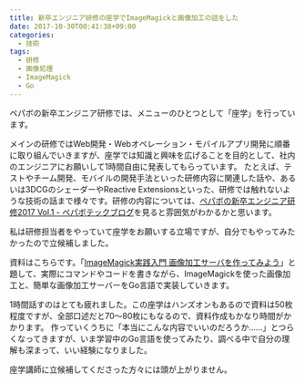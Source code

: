 ```yaml
---
title: 新卒エンジニア研修の座学でImageMagickと画像加工の話をした
date: 2017-10-30T00:41:38+09:00
categories:
  - 技術
tags:
  - 研修
  - 画像処理
  - ImageMagick
  - Go
---
```


ペパボの新卒エンジニア研修では、メニューのひとつとして「座学」を行っています。

メインの研修ではWeb開発・Webオペレーション・モバイルアプリ開発に順番に取り組んでいきますが、座学では知識と興味を広げることを目的として、社内のエンジニアにお願いして1時間自由に発表してもらっています。
たとえば、テストやチーム開発、モバイルの開発手法といった研修内容に関連した話や、あるいは3DCGのシェーダーやReactive Extensionsといった、研修では触れないような技術の話まで様々です。研修の内容については、[ペパボの新卒エンジニア研修2017 Vol.1 - ペパボテックブログ](https://tech.pepabo.com/2017/08/08/engineer-training-2017-vol1/)を見ると雰囲気がわかるかと思います。

私は研修担当者をやっていて座学をお願いする立場ですが、自分でもやってみたかったので立候補しました。

資料はこちらです。「[ImageMagick実践入門 画像加工サーバを作ってみよう](https://speakerdeck.com/shimoju/imagemagick-and-image-server)」と題して、実際にコマンドやコードを書きながら、ImageMagickを使った画像加工と、簡単な画像加工サーバーをGo言語で実装していきます。

<script async class="speakerdeck-embed" data-id="22ab654b18c94eb9bb92314459d122f7" data-ratio="1.77777777777778" src="//speakerdeck.com/assets/embed.js"></script>

1時間話すのはとても疲れました。この座学はハンズオンもあるので資料は50枚程度ですが、全部口述だと70〜80枚にもなるので、資料作成もかなり時間がかかります。
作っていくうちに「本当にこんな内容でいいのだろうか……」とつらくなってきますが、いま学習中のGo言語を使ってみたり、調べる中で自分の理解も深まって、いい経験になりました。

座学講師に立候補してくださった方々には頭が上がりません。
